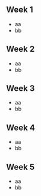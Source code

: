 ## Week 1
- aa
- bb
  
## Week 2
- aa
- bb
  
## Week 3
- aa
- bb
  

## Week 4
- aa
- bb
  

## Week 5
- aa
- bb

  

